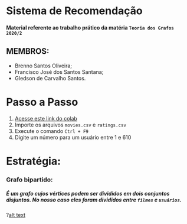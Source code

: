 # Sistema de Recomendação

#### Material referente ao trabalho prático da matéria `Teoria dos Grafos 2020/2`


## **MEMBROS:**

* Brenno Santos Oliveira;
* Francisco José dos Santos Santana;
* Gledson de Carvalho Santos.

# Passo a Passo

1. [Acesse este link do colab](https://colab.research.google.com/drive/1-qdMOb6TgGA3DBIthYVYxOeyXL524Et7?authuser=1#scrollTo=1QQkW6pq32L-)
2. Importe os arquivos `movies.csv` e `ratings.csv`
3. Execute o comando `Ctrl + F9`
4. Digite um número para um usuário entre 1 e 610



# Estratégia:


### Grafo bipartido:

##### É um grafo cujos vértices podem ser divididos em dois conjuntos disjuntos. No nosso caso eles foram divididos entre `filmes` e `usuários`.

?[alt text](https://upload.wikimedia.org/wikipedia/commons/thumb/f/f3/Biclique_K_3_3.svg/300px-Biclique_K_3_3.svg.png "imagem")

